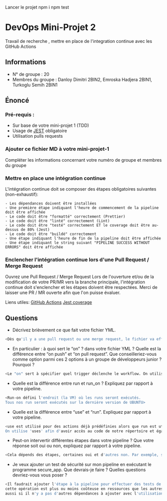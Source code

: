 Lancer le projet
npm i
npm test

# DevOps Mini-Projet 2
Travail de recherche , mettre en place de l'integration continue avec les GitHub Actions

## Informations
- N° de groupe : 20
- Membres du groupe : Danloy Dimitri 2BIN2, Emroska Hadjera 2BIN1, Turkoglu Semih 2BIN1 


## Énoncé

### Pré-requis :
- Sur base de votre mini-projet 1 (TDD)
- Usage de [JEST](https://jestjs.io/docs/getting-started) obligatoire
- Utilisation pulls requests


### Ajouter ce fichier MD à votre mini-projet-1
Compléter les informations concernant votre numéro de groupe et membres du groupe

### Mettre en place une intégration continue
L'intégration continue doit se composer des étapes obligatoires suivantes (non-exhaustif):

    - Les dépendances doivent être installées
    - Une première étape indiquant l'heure de commencement de la pipeline doit être affichée
    - Le code doit être "formatté" correctement (Prettier)
    - Le code doit être "linté" correctement (Lint)
    - Le code doit être "testé" correctement ET le coverage doit être au-dessus de 80% (Jest)
    - Le code doit être "buildé" correctement
    - Une étape indiquant l'heure de fin de la pipeline doit être affichée
    - Une étape indiquant le string suivant "PIPELINE SUCCESS WITHOUT ERRORS" doit être affichée

### Enclencher l'intégration continue lors d'une Pull Request / Merge Request
Ouvrez une Pull Request / Merge Request 
Lors de l'ouverture et/ou de la modification de votre PR/MR vers la branche principale, l'intégration continue doit s'enclencher et les étapes doivent être respectées.
Merci de laisser une PR / MR ouverte afin que l'on puisse évaluer.


Liens utiles:
[GitHub Actions](https://docs.github.com/fr/actions)
[Jest coverage](https://www.valentinog.com/blog/jest-coverage/)

## Questions

- Décrivez brièvement ce que fait votre fichier YML.  
```bash
<Dès qu'il y a une pull request ou une merge request, le fichier va effectuer les tests et les modifications demandés afin de vérifier que les normes soient respectées >
```
- En particulier : à quoi sert le “on” ? dans votre fichier YML ?  Quelle est la différence entre “on push” et “on pull request”. Que conseilleriez-vous comme option parmi ces 2 options à un groupe de développeurs junior ? Pourquoi ? 
```bash
<Le "on" sert à spécifier quel trigger déclenche le workflow. On utilise "on push" lorsque l'on souhaite que le workflow soit déclenché à chaque push sur n'importe quel repository ou bien à chaque PR. L'autre option disponible c'est-à-dire "on pull request" peut être utilisé si on souhaite déclencher le workflow à chaque PR mais pas lors d'un push. On conseillerait d'utiliser l'option "on push" car mieux vaut vérifier si chaque code ajouté est propre et prêt à la production.>
```
- Quelle est la différence entre run et run_on ?  Expliquez par rapport à votre pipeline.  
```bash
<Run-on défini l'endroit (la VM) où les runs seront exécutés.
Tous nos run seront exécutés sur la dernière version de UBUNTU>
```
- Quelle est la différence entre “use” et “run”. Expliquez par rapport à votre pipeline. 
```bash
<use est utilisé pour des actions déjà prédéfinies alors que run est utilisé pour spécifier des commandes à exécuter dans le contexte d'une étape du pipeline.
On utilise 'uses' afin d'avoir accès au code de notre répertoire et également pour setup node tandis que run est utilisé pour écrire le bash des exercices demandés et donc pour des lignes de commandes plus spécifiques>
```
- Peut-on intervertir différentes étapes dans votre pipeline ? Que votre réponse soit oui ou non, expliquez par rapport à votre pipeline. 
```bash
<Cela dépends des étapes, certaines oui et d'autres non. Par exemple, si on intervertit les commandes du fix du prettier et eslint cela ne change rien mais par exemple on ne peut pas faire des test si on a pas installé les dépendances au préalable. Néanmoins, il vaut mieux lancer les scripts les moins coûteux en ressources avant les opérations les plus coûteuses, dans la limite du possible.>
```
- Je veux ajouter un test de sécurité sur mon pipeline en exécutant le programme secure_app. Que devrais-je faire ?  Quelles questions devriez-vous vous poser ? 
```bash
<Il faudrait ajouter l'étape à la pipeline pour effectuer des tests de sécurité, regarder comment s'exécute ces tests en ligne de commande et on se demandera si
cette opération est plus ou moins coûteuse en ressources que les autres tests effectués dans le script pour savoir où le placer dans la pipeline. On se demandera
aussi si il n'y a pas d'autres dépendances à ajouter avec l'utilisation de ce programme. >
```
